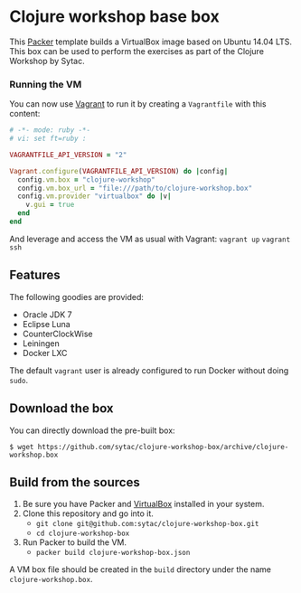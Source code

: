 # Clojure workshop base box

This [Packer](https://packer.io) template builds a VirtualBox image based on Ubuntu 14.04 LTS.
This box can be used to perform the exercises as part of the Clojure Workshop by Sytac.

### Running the VM
You can now use [Vagrant](https://www.vagrantup.com/) to run it by creating a
`Vagrantfile` with this content:

```ruby
# -*- mode: ruby -*-
# vi: set ft=ruby :

VAGRANTFILE_API_VERSION = "2"

Vagrant.configure(VAGRANTFILE_API_VERSION) do |config|
  config.vm.box = "clojure-workshop"
  config.vm.box_url = "file:///path/to/clojure-workshop.box"
  config.vm.provider "virtualbox" do |v|
    v.gui = true
  end
end
```

And leverage and access the VM as usual with Vagrant:
    `vagrant up`
    `vagrant ssh`


## Features

The following goodies are provided:

* Oracle JDK 7
* Eclipse Luna
* CounterClockWise
* Leiningen
* Docker LXC

The default `vagrant` user is already configured to run Docker without doing `sudo`.

## Download the box

You can directly download the pre-built box:

```
$ wget https://github.com/sytac/clojure-workshop-box/archive/clojure-workshop.box
```

## Build from the sources
1. Be sure you have Packer and [VirtualBox](https://www.virtualbox.org/)
installed in your system.
2. Clone this repository and go into it.
    * `git clone git@github.com:sytac/clojure-workshop-box.git`
    * `cd clojure-workshop-box`
3. Run Packer to build the VM.
    * `packer build clojure-workshop-box.json`

A VM box file should be created in the `build` directory under the name
`clojure-workshop.box`.

